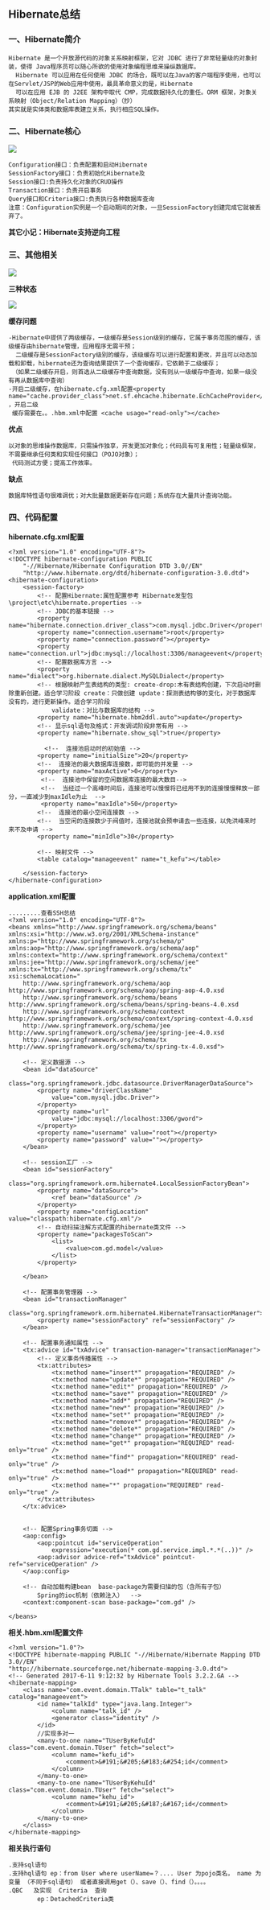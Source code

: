 ## Hibernate总结 ##
### 一、Hibernate简介 ###
	Hibernate 是一个开放源代码的对象关系映射框架，它对 JDBC 进行了非常轻量级的对象封装，使得 Java程序员可以随心所欲的使用对象编程思维来操纵数据库。 
	  Hibernate 可以应用在任何使用 JDBC 的场合，既可以在Java的客户端程序使用，也可以在Servlet/JSP的Web应用中使用，最具革命意义的是，Hibernate
	  可以在应用 EJB 的 J2EE 架构中取代 CMP，完成数据持久化的重任。ORM 框架，对象关系映射（Object/Relation Mapping）（抄）
	其实就是实体类和数据库表建立关系，执行相应SQL操作。
### 二、Hibernate核心 ###
![](https://i.imgur.com/TzRBSE6.png)

	Configuration接口：负责配置和启动Hibernate
	SessionFactory接口：负责初始化Hibernate及
	Session接口:负责持久化对象的CRUD操作
	Transaction接口：负责开启事务
	Query接口和Criteria接口:负责执行各种数据库查询
	注意：Configuration实例是一个启动期间的对象，一旦SessionFactory创建完成它就被丢弃了。

**其它小记：Hibernate支持逆向工程**
### 三、其他相关 ###

![](https://i.imgur.com/ZFEQlYh.png)

**三种状态**

![](https://i.imgur.com/OjVt6Z0.jpg)

**缓存问题**
		
	-Hibernate中提供了两级缓存，一级缓存是Session级别的缓存，它属于事务范围的缓存，该级缓存由hibernate管理，应用程序无需干预；
	  二级缓存是SessionFactory级别的缓存，该级缓存可以进行配置和更改，并且可以动态加载和卸载，hibernate还为查询结果提供了一个查询缓存，它依赖于二级缓存；
	 （如果二级缓存开启，则首选从二级缓存中查询数据，没有则从一级缓存中查询，如果一级没有再从数据库中查询）
	-开启二级缓存，在hibernate.cfg.xml配置<property name="cache.provider_class">net.sf.ehcache.hibernate.EchCacheProvider</property> ，开启二级
	 缓存需要在。。.hbm.xml中配置 <cache usage="read-only"></cache>

**优点**

	以对象的思维操作数据库，只需操作独享，开发更加对象化；代码具有可复用性；轻量级框架，不需要继承任何类和实现任何接口（POJO对象）；
	 代码测试方便；提高工作效率。

**缺点**

	数据库特性语句很难调优；对大批量数据更新存在问题；系统存在大量共计查询功能。

### 四、代码配置 ###
**hibernate.cfg.xml配置**

	<?xml version="1.0" encoding="UTF-8"?>
	<!DOCTYPE hibernate-configuration PUBLIC
		"-//Hibernate/Hibernate Configuration DTD 3.0//EN"
		"http://www.hibernate.org/dtd/hibernate-configuration-3.0.dtd">
	<hibernate-configuration>
		<session-factory>
			<!-- 配置Hibernate:属性配置参考 Hibernate发型包\project\etc\hibernate.properties -->
			<!-- JDBC的基本链接 -->
			<property name="hibernate.connection.driver_class">com.mysql.jdbc.Driver</property>
			<property name="connection.username">root</property>
			<property name="connection.password"></property>
			<property name="connection.url">jdbc:mysql://localhost:3306/manageevent</property>
			<!-- 配置数据库方言 -->
			<property name="dialect">org.hibernate.dialect.MySQLDialect</property>
			<!-- 根据映射产生表结构的类型: create-drop:木有表结构创建，下次启动时删除重新创建。适合学习阶段 create：只做创建 update：探测表结构够的变化，对于数据库没有的，进行更新操作。适合学习阶段 
				validate：对比与数据库的结构 -->
			<property name="hibernate.hbm2ddl.auto">update</property>
			<!-- 显示sql语句及格式：开发调试阶段非常有用 -->
			<property name="hibernate.show_sql">true</property>
	
			  <!--  连接池启动时的初始值 --> 
	  		<property name="initialSize">20</property>
			<!--  连接池的最大数据库连接数，即可能的并发量 --> 
			<property name="maxActive">0</property>
			 <!--  连接池中保留的空闲数据库连接的最大数目--> 
			 <!--  当经过一个高峰时间后，连接池可以慢慢将已经用不到的连接慢慢释放一部分，一直减少到maxIdle为止  --> 
			 <property name="maxIdle">50</property>
			<!--  连接池的最小空闲连接数 --> 
			<!--  当空闲的连接数少于阀值时，连接池就会预申请去一些连接，以免洪峰来时来不及申请 --> 
			<property name="minIdle">30</property>
			
			<!-- 映射文件 -->
			<table catalog="manageevent" name="t_kefu"></table>
			
		</session-factory>
	</hibernate-configuration>

**application.xml配置**

	.........查看SSH总结
	<?xml version="1.0" encoding="UTF-8"?>    
	<beans xmlns="http://www.springframework.org/schema/beans"    
    xmlns:xsi="http://www.w3.org/2001/XMLSchema-instance"   
    xmlns:p="http://www.springframework.org/schema/p"  
    xmlns:aop="http://www.springframework.org/schema/aop"   
    xmlns:context="http://www.springframework.org/schema/context"  
    xmlns:jee="http://www.springframework.org/schema/jee"  
    xmlns:tx="http://www.springframework.org/schema/tx"  
    xsi:schemaLocation="    
        http://www.springframework.org/schema/aop http://www.springframework.org/schema/aop/spring-aop-4.0.xsd  
        http://www.springframework.org/schema/beans http://www.springframework.org/schema/beans/spring-beans-4.0.xsd  
        http://www.springframework.org/schema/context http://www.springframework.org/schema/context/spring-context-4.0.xsd  
        http://www.springframework.org/schema/jee http://www.springframework.org/schema/jee/spring-jee-4.0.xsd  
        http://www.springframework.org/schema/tx http://www.springframework.org/schema/tx/spring-tx-4.0.xsd">    
  
	    <!-- 定义数据源 -->
	    <bean id="dataSource"
			class="org.springframework.jdbc.datasource.DriverManagerDataSource">
			<property name="driverClassName"
				value="com.mysql.jdbc.Driver">
			</property>
			<property name="url"
				value="jdbc:mysql://localhost:3306/gword">
			</property>
			<property name="username" value="root"></property>
			<property name="password" value=""></property>
		</bean>
	      
	    <!-- session工厂 -->  
	    <bean id="sessionFactory"  
	        class="org.springframework.orm.hibernate4.LocalSessionFactoryBean">  
	        <property name="dataSource">  
	            <ref bean="dataSource" />  
	        </property>  
	        <property name="configLocation" value="classpath:hibernate.cfg.xml"/>  
	        <!-- 自动扫描注解方式配置的hibernate类文件 -->  
	        <property name="packagesToScan">  
	            <list>  
	                <value>com.gd.model</value>  
	            </list>  
	        </property>  
	        
	    </bean>  
	  
	    <!-- 配置事务管理器 -->  
	    <bean id="transactionManager"  
	        class="org.springframework.orm.hibernate4.HibernateTransactionManager">  
	        <property name="sessionFactory" ref="sessionFactory" />  
	    </bean>  
	  
	    <!-- 配置事务通知属性 -->  
	    <tx:advice id="txAdvice" transaction-manager="transactionManager">  
	        <!-- 定义事务传播属性 -->  
	        <tx:attributes>  
	            <tx:method name="insert*" propagation="REQUIRED" />  
	            <tx:method name="update*" propagation="REQUIRED" />  
	            <tx:method name="edit*" propagation="REQUIRED" />  
	            <tx:method name="save*" propagation="REQUIRED" />  
	            <tx:method name="add*" propagation="REQUIRED" />  
	            <tx:method name="new*" propagation="REQUIRED" />  
	            <tx:method name="set*" propagation="REQUIRED" />  
	            <tx:method name="remove*" propagation="REQUIRED" />  
	            <tx:method name="delete*" propagation="REQUIRED" />  
	            <tx:method name="change*" propagation="REQUIRED" />  
	            <tx:method name="get*" propagation="REQUIRED" read-only="true" />  
	            <tx:method name="find*" propagation="REQUIRED" read-only="true" />  
	            <tx:method name="load*" propagation="REQUIRED" read-only="true" />  
	            <tx:method name="*" propagation="REQUIRED" read-only="true" />  
	        </tx:attributes>  
	    </tx:advice>  
	      
	   
	    <!-- 配置Spring事务切面 -->  
	    <aop:config>  
	        <aop:pointcut id="serviceOperation"  
	            expression="execution(* com.gd.service.impl.*.*(..))" />  
	        <aop:advisor advice-ref="txAdvice" pointcut-ref="serviceOperation" />  
	    </aop:config>  
	  
	    <!-- 自动加载构建bean  base-package为需要扫描的包（含所有子包）
			Spring的ioc机制（依赖注入）  -->  
	    <context:component-scan base-package="com.gd" />  
  
	</beans>  

**相关.hbm.xml配置文件**

	<?xml version="1.0"?>
	<!DOCTYPE hibernate-mapping PUBLIC "-//Hibernate/Hibernate Mapping DTD 3.0//EN"
	"http://hibernate.sourceforge.net/hibernate-mapping-3.0.dtd">
	<!-- Generated 2017-6-11 9:12:32 by Hibernate Tools 3.2.2.GA -->
	<hibernate-mapping>
	    <class name="com.event.domain.TTalk" table="t_talk" catalog="manageevent">
	        <id name="talkId" type="java.lang.Integer">
	            <column name="talk_id" />
	            <generator class="identity" />
	        </id>
			//实现多对一
	        <many-to-one name="TUserByKefuId" class="com.event.domain.TUser" fetch="select">
	            <column name="kefu_id">
	                <comment>&#191;&#205;&#183;&#254;id</comment>
	            </column>
	        </many-to-one>
	        <many-to-one name="TUserByKehuId" class="com.event.domain.TUser" fetch="select">
	            <column name="kehu_id">
	                <comment>&#191;&#205;&#187;&#167;id</comment>
	            </column>
	        </many-to-one>
	    </class>
	</hibernate-mapping>

**相关执行语句**

	.支持sql语句
	.支持hql语句 ep：from User where userName=？.... User 为pojo类名， name 为变量 （不同于sql语句） 或者直接调用get（）、save（）、find（）。。。。
	.QBC   及实现	Criteria  查询
			ep：DetachedCriteria类
